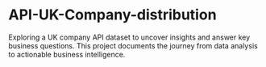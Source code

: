 # API-UK-Company-distribution
Exploring a UK company API dataset to uncover insights and answer key business questions. This project documents the journey from data analysis to actionable business intelligence.
